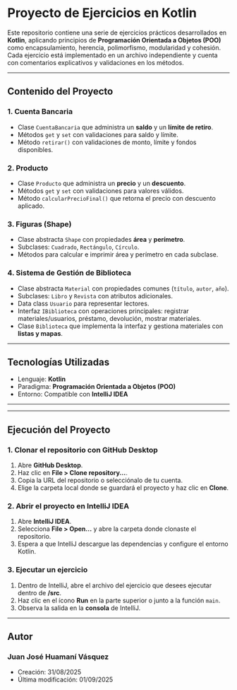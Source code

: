 #  Proyecto de Ejercicios en Kotlin  

Este repositorio contiene una serie de ejercicios prácticos desarrollados en **Kotlin**, aplicando principios de **Programación Orientada a Objetos (POO)** como encapsulamiento, herencia, polimorfismo, modularidad y cohesión.  
Cada ejercicio está implementado en un archivo independiente y cuenta con comentarios explicativos y validaciones en los métodos.  

---

##  Contenido del Proyecto  

### 1. **Cuenta Bancaria**
- Clase `CuentaBancaria` que administra un **saldo** y un **límite de retiro**.  
- Métodos `get` y `set` con validaciones para saldo y límite.  
- Método `retirar()` con validaciones de monto, límite y fondos disponibles.  

### 2. **Producto**
- Clase `Producto` que administra un **precio** y un **descuento**.  
- Métodos `get` y `set` con validaciones para valores válidos.  
- Método `calcularPrecioFinal()` que retorna el precio con descuento aplicado.  

### 3. **Figuras (Shape)**
- Clase abstracta `Shape` con propiedades **área** y **perímetro**.  
- Subclases: `Cuadrado`, `Rectángulo`, `Círculo`.  
- Métodos para calcular e imprimir área y perímetro en cada subclase.  

### 4. **Sistema de Gestión de Biblioteca**
- Clase abstracta `Material` con propiedades comunes (`título`, `autor`, `año`).  
- Subclases: `Libro` y `Revista` con atributos adicionales.  
- Data class `Usuario` para representar lectores.  
- Interfaz `IBiblioteca` con operaciones principales: registrar materiales/usuarios, préstamo, devolución, mostrar materiales.  
- Clase `Biblioteca` que implementa la interfaz y gestiona materiales con **listas y mapas**.  

---

##  Tecnologías Utilizadas  
- Lenguaje: **Kotlin**  
- Paradigma: **Programación Orientada a Objetos (POO)**  
- Entorno: Compatible con **IntelliJ IDEA**

---


---

##  Ejecución del Proyecto  

### 1. Clonar el repositorio con **GitHub Desktop**  
1. Abre **GitHub Desktop**.  
2. Haz clic en **File > Clone repository...**.  
3. Copia la URL del repositorio o selecciónalo de tu cuenta.  
4. Elige la carpeta local donde se guardará el proyecto y haz clic en **Clone**.  

### 2. Abrir el proyecto en **IntelliJ IDEA**  
1. Abre **IntelliJ IDEA**.  
2. Selecciona **File > Open...** y abre la carpeta donde clonaste el repositorio.  
3. Espera a que IntelliJ descargue las dependencias y configure el entorno Kotlin.  

### 3. Ejecutar un ejercicio  
1. Dentro de IntelliJ, abre el archivo del ejercicio que desees ejecutar dentro de **/src**.  
2. Haz clic en el ícono **Run** en la parte superior o junto a la función `main`.  
3. Observa la salida en la **consola** de IntelliJ.  

---

##  Autor

### Juan José Huamaní Vásquez
- Creación: 31/08/2025
- Última modificación: 01/09/2025

